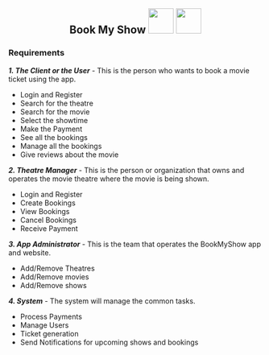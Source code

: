 

<h2 align="center">Book My Show
<img src="https://user-images.githubusercontent.com/60046892/233767724-91872922-b03f-4bff-a444-968e031aef6f.png" width="50"  height="50"/>
<img src="https://user-images.githubusercontent.com/60046892/233768035-7a6a4b3f-0c7c-4670-9c53-9cba8b9b96d8.png" width="50"  height="50"/>
</h2> 

### Requirements

***1. The Client or the User*** -
This is the person who wants to book a movie ticket using the app.

* Login and Register
* Search for the theatre
* Search for the movie
* Select the showtime
* Make the Payment
* See all the bookings
* Manage all the bookings
* Give reviews about the movie

***2. Theatre Manager*** -
This is the person or organization that owns and operates the movie theatre where the movie is being shown.

* Login and Register
* Create Bookings 
* View Bookings
* Cancel Bookings
* Receive Payment

***3. App Administrator*** -
This is the team that operates the BookMyShow app and website. 

* Add/Remove Theatres
* Add/Remove movies
* Add/Remove shows

***4. System*** -
The system will manage the common tasks.

* Process Payments
* Manage Users
* Ticket generation
* Send Notifications for upcoming shows and bookings
